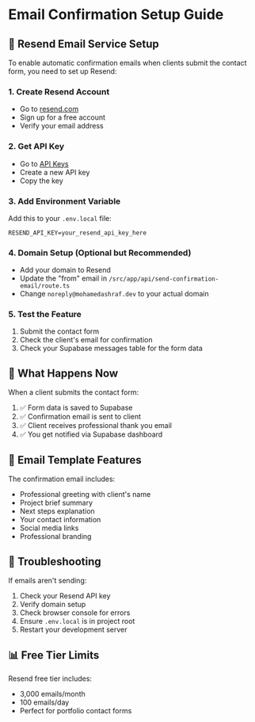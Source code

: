 # Email Confirmation Setup Guide

## 📧 Resend Email Service Setup

To enable automatic confirmation emails when clients submit the contact form, you need to set up Resend:

### 1. Create Resend Account
- Go to [resend.com](https://resend.com)
- Sign up for a free account
- Verify your email address

### 2. Get API Key
- Go to [API Keys](https://resend.com/api-keys)
- Create a new API key
- Copy the key

### 3. Add Environment Variable
Add this to your `.env.local` file:
```
RESEND_API_KEY=your_resend_api_key_here
```

### 4. Domain Setup (Optional but Recommended)
- Add your domain to Resend
- Update the "from" email in `/src/app/api/send-confirmation-email/route.ts`
- Change `noreply@mohamedashraf.dev` to your actual domain

### 5. Test the Feature
1. Submit the contact form
2. Check the client's email for confirmation
3. Check your Supabase messages table for the form data

## 🎯 What Happens Now

When a client submits the contact form:
1. ✅ Form data is saved to Supabase
2. ✅ Confirmation email is sent to client
3. ✅ Client receives professional thank you email
4. ✅ You get notified via Supabase dashboard

## 📧 Email Template Features

The confirmation email includes:
- Professional greeting with client's name
- Project brief summary
- Next steps explanation
- Your contact information
- Social media links
- Professional branding

## 🔧 Troubleshooting

If emails aren't sending:
1. Check your Resend API key
2. Verify domain setup
3. Check browser console for errors
4. Ensure `.env.local` is in project root
5. Restart your development server

## 📊 Free Tier Limits

Resend free tier includes:
- 3,000 emails/month
- 100 emails/day
- Perfect for portfolio contact forms
